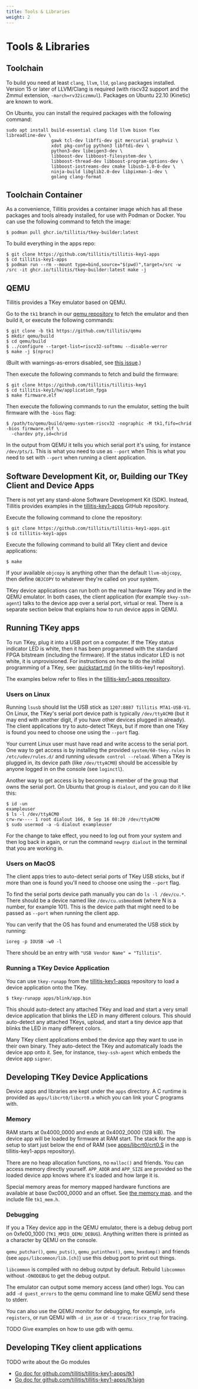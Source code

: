 ```yaml
---
title: Tools & Libraries
weight: 2
---
```


# Tools & Libraries

## Toolchain

To build you need at least `clang`, `llvm`, `lld`, `golang` packages
installed. Version 15 or later of LLVM/Clang is required (with riscv32
support and the Zmmul extension, `-march=rv32iczmmul`). Packages on
Ubuntu 22.10 (Kinetic) are known to work.

On Ubuntu, you can install the required packages with the following
command:

```
sudo apt install build-essential clang lld llvm bison flex libreadline-dev \
                 gawk tcl-dev libffi-dev git mercurial graphviz \
                 xdot pkg-config python3 libftdi-dev \
                 python3-dev libeigen3-dev \
                 libboost-dev libboost-filesystem-dev \
                 libboost-thread-dev libboost-program-options-dev \
                 libboost-iostreams-dev cmake libusb-1.0-0-dev \
                 ninja-build libglib2.0-dev libpixman-1-dev \
                 golang clang-format
```

## Toolchain Container

As a convenience, Tillitis provides a container image which has all
these packages and tools already installed, for use with Podman or
Docker. You can use the following command to fetch the image:

```
$ podman pull ghcr.io/tillitis/tkey-builder:latest
```

To build everything in the apps repo:

```
$ git clone https://github.com/tillitis/tillitis-key1-apps
$ cd tillitis-key1-apps
$ podman run --rm --mount type=bind,source="$(pwd)",target=/src -w /src -it ghcr.io/tillitis/tkey-builder:latest make -j
```

## QEMU

Tillitis provides a TKey emulator based on QEMU.

Go to the `tk1` branch in our [qemu
repository](https://github.com/tillitis/qemu) to fetch the emulator
and then build it, or execute the following commands:

```
$ git clone -b tk1 https://github.com/tillitis/qemu
$ mkdir qemu/build
$ cd qemu/build
$ ../configure --target-list=riscv32-softmmu --disable-werror
$ make -j $(nproc)
```

(Built with warnings-as-errors disabled, see [this
issue](https://github.com/tillitis/qemu/issues/3).)

Then execute the following commands to fetch and build the firmware:

```
$ git clone https://github.com/tillitis/tillitis-key1
$ cd tillitis-key1/hw/application_fpga
$ make firmware.elf
```

Then execute the following commands to run the emulator, setting the
built firmware with the `-bios` flag:

```
$ /path/to/qemu/build/qemu-system-riscv32 -nographic -M tk1,fifo=chrid -bios firmware.elf \
  -chardev pty,id=chrid
```

In the output from QEMU it tells you which serial port it's using, for
instance `/dev/pts/1`. This is what you need to use as `--port` when
This is what you need to set with `--port` when running a client
application.

## Software Development Kit, or, Building our TKey Client and Device Apps

There is not yet any stand-alone Software Development Kit (SDK).
Instead, Tillitis provides examples in the
[tillitis-key1-apps](https://github.com/tillitis/tillitis-key1-apps)
GitHub repository.

Execute the following command to clone the repository:

```
$ git clone https://github.com/tillitis/tillitis-key1-apps.git
$ cd tillitis-key1-apps
```

Execute the following command to build all TKey client and device
applications:

```
$ make
```

If your available `objcopy` is anything other than the default
`llvm-objcopy`, then define `OBJCOPY` to whatever they're called on
your system.

TKey device applications can run both on the real hardware TKey and in
the QEMU emulator. In both cases, the client application (for example
`tkey-ssh-agent`) talks to the device app over a serial port, virtual
or real. There is a separate section below that explains how to run
device apps in QEMU.

## Running TKey apps

To run TKey, plug it into a USB port on a computer. If the TKey status
indicator LED is white, then it has been programmed with the standard
FPGA bitstream (including the firmware). If the status indicator LED
is not white, it is unprovisioned. For instructions on how to do the
initial programming of a TKey, see:
[quickstart.md](https://github.com/tillitis/tillitis-key1/blob/main/doc/quickstart.md)
(in the tillitis-key1 repository).

The examples below refer to files in the
[tillitis-key1-apps repository](https://github.com/tillitis/tillitis-key1-apps).

### Users on Linux

Running `lsusb` should list the USB stick as `1207:8887 Tillitis
MTA1-USB-V1`. On Linux, the TKey's serial port device path is
typically `/dev/ttyACM0` (but it may end with another digit, if you
have other devices plugged in already). The client applications try to
auto-detect TKeys, but if more than one TKey is found you need to
choose one using the `--port` flag.

Your current Linux user must have read and write access to the serial
port. One way to get access is by installing the provided
`system/60-tkey.rules` in `/etc/udev/rules.d/` and running `udevadm
control --reload`. When a TKey is plugged in, its device path (like
`/dev/ttyACM0`) should be accessible by anyone logged in on the
console (see `loginctl`).

Another way to get access is by becoming a member of the group that
owns the serial port. On Ubuntu that group is `dialout`, and you can
do it like this:

```
$ id -un
exampleuser
$ ls -l /dev/ttyACM0
crw-rw---- 1 root dialout 166, 0 Sep 16 08:20 /dev/ttyACM0
$ sudo usermod -a -G dialout exampleuser
```

For the change to take effect, you need to log out from your system
and then log back in again, or run the command `newgrp dialout` in the
terminal that you are working in.

### Users on MacOS

The client apps tries to auto-detect serial ports of TKey USB sticks,
but if more than one is found you'll need to choose one using the
`--port` flag.

To find the serial ports device path manually you can do `ls -l
/dev/cu.*`. There should be a device named like `/dev/cu.usbmodemN`
(where N is a number, for example 101). This is the device path that
might need to be passed as `--port` when running the client app.

You can verify that the OS has found and enumerated the USB stick by
running:

```
ioreg -p IOUSB -w0 -l
```

There should be an entry with `"USB Vendor Name" = "Tillitis"`.

### Running a TKey Device Application

You can use `tkey-runapp` from the
[tillitis-key1-apps](https://github.com/tillitis/tillitis-key1-apps)
repository to load a device application onto the TKey.

```
$ tkey-runapp apps/blink/app.bin
```

This should auto-detect any attached TKey and load and start a very
small device application that blinks the LED in many different
colours. This should auto-detect any attached TKeys, upload, and start
a tiny device app that blinks the LED in many different colors.

Many TKey client applications embed the device app they want to use in
their own binary. They auto-detect the TKey and automatically loads
the device app onto it. See, for instance, `tkey-ssh-agent` which
embeds the device app `signer`.

## Developing TKey Device Applications

Device apps and libraries are kept under the `apps` directory. A C
runtime is provided as `apps/libcrt0/libcrt0.a` which you can link
your C programs with.

### Memory

RAM starts at 0x4000\_0000 and ends at 0x4002\_0000 (128 kiB). The
device app will be loaded by firmware at RAM start. The stack for the
app is setup to start just below the end of RAM (see
[apps/libcrt0/crt0.S](https://github.com/tillitis/tillitis-key1-apps/blob/main/apps/libcrt0/crt0.S)
in the tillitis-key1-apps repository).

There are no heap allocation functions, no `malloc()` and friends. You
can access memory directly yourself. `APP_ADDR` and `APP_SIZE` are
provided so the loaded device app knows where it's loaded and how
large it is.

Special memory areas for memory mapped hardware functions are
available at base 0xc000\_0000 and an offset. See [the memory
map](../memory/). and the include file `tk1_mem.h`.

### Debugging

If you a TKey device app in the QEMU emulator, there is a debug debug
port on 0xfe00\_1000 (`TK1_MMIO_QEMU_DEBUG`). Anything written there
is printed as a character by QEMU on the console.

`qemu_putchar()`, `qemu_puts()`, `qemu_putinthex()`, `qemu_hexdump()`
and friends (see `apps/libcommon/lib.[ch]`) use this debug port to
print out things.

`libcommon` is compiled with no debug output by default. Rebuild
`libcommon` without `-DNODEBUG` to get the debug output.

The emulator can output some memory access (and other) logs. You can
add `-d guest_errors` to the qemu command line to make QEMU send these
to stderr.

You can also use the QEMU monitor for debugging, for example, `info
registers`, or run QEMU with `-d in_asm` or `-d trace:riscv_trap` for
tracing.

TODO Give examples on how to use gdb with qemu.

## Developing TKey client applications

TODO write about the Go modules

- [Go doc for github.com/tillitis/tillitis-key1-apps/tk1](https://pkg.go.dev/github.com/tillitis/tillitis-key1-apps/tk1)
- [Go doc for
github.com/tillitis/tillitis-key1-apps/tk1sign](https://pkg.go.dev/github.com/tillitis/tillitis-key1-apps/tk1sign)
